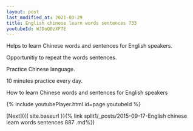 ```yaml
---
layout: post
last_modified_at: 2021-03-29
title: English chinese learn words sentences 733 
youtubeId: WJDoQ0zXF7E
---
```

 
 
Helps to learn Chinese words and sentences for English speakers.

Opportunitiy to repeat the words sentences. 

Practice Chinese language. 
 
10 minutes practice every day. 
 
How to learn Chinese words and sentences for English speakers 
 
{% include youtubePlayer.html id=page.youtubeId %}
 
 
[Next]({{ site.baseurl }}{% link  split1/_posts/2015-09-17-English chinese learn words sentences 887 .md%})
 
